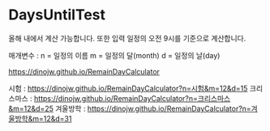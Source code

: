 # DaysUntilTest

올해 내에서 계산 가능합니다.
또한 입력 일정의 오전 9시를 기준으로 계산합니다.

매개변수 :
n = 일정의 이름
m = 일정의 달(month)
d = 일정의 날(day)

https://dinojw.github.io/RemainDayCalculator

시험 : https://dinojw.github.io/RemainDayCalculator?n=시험&m=12&d=15
크리스마스 : https://dinojw.github.io/RemainDayCalculator?n=크리스마스&m=12&d=25
겨울방학 : https://dinojw.github.io/RemainDayCalculator?n=겨울방학&m=12&d=31
